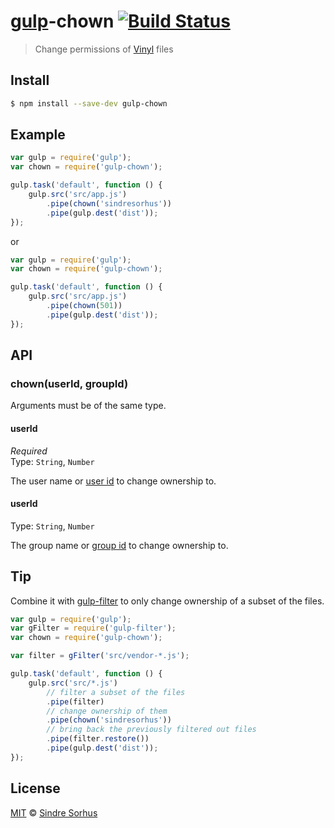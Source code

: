 # [gulp](https://github.com/wearefractal/gulp)-chown [![Build Status](https://travis-ci.org/sindresorhus/gulp-chown.png?branch=master)](https://travis-ci.org/sindresorhus/gulp-chown)

> Change permissions of [Vinyl](https://github.com/wearefractal/vinyl) files


## Install

```bash
$ npm install --save-dev gulp-chown
```


## Example

```js
var gulp = require('gulp');
var chown = require('gulp-chown');

gulp.task('default', function () {
	gulp.src('src/app.js')
		.pipe(chown('sindresorhus'))
		.pipe(gulp.dest('dist'));
});
```

or

```js
var gulp = require('gulp');
var chown = require('gulp-chown');

gulp.task('default', function () {
	gulp.src('src/app.js')
		.pipe(chown(501))
		.pipe(gulp.dest('dist'));
});
```


## API

### chown(userId, groupId)

Arguments must be of the same type.

#### userId

*Required*  
Type: `String`, `Number`

The user name or [user id](https://en.wikipedia.org/wiki/User_identifier) to change ownership to.

#### userId

Type: `String`, `Number`

The group name or [group id](https://en.wikipedia.org/wiki/Group_identifier) to change ownership to.


## Tip

Combine it with [gulp-filter](https://github.com/sindresorhus/gulp-filter) to only change ownership of a subset of the files.

```js
var gulp = require('gulp');
var gFilter = require('gulp-filter');
var chown = require('gulp-chown');

var filter = gFilter('src/vendor-*.js');

gulp.task('default', function () {
	gulp.src('src/*.js')
		// filter a subset of the files
		.pipe(filter)
		// change ownership of them
		.pipe(chown('sindresorhus'))
		// bring back the previously filtered out files
		.pipe(filter.restore())
		.pipe(gulp.dest('dist'));
});
```


## License

[MIT](http://opensource.org/licenses/MIT) © [Sindre Sorhus](http://sindresorhus.com)
